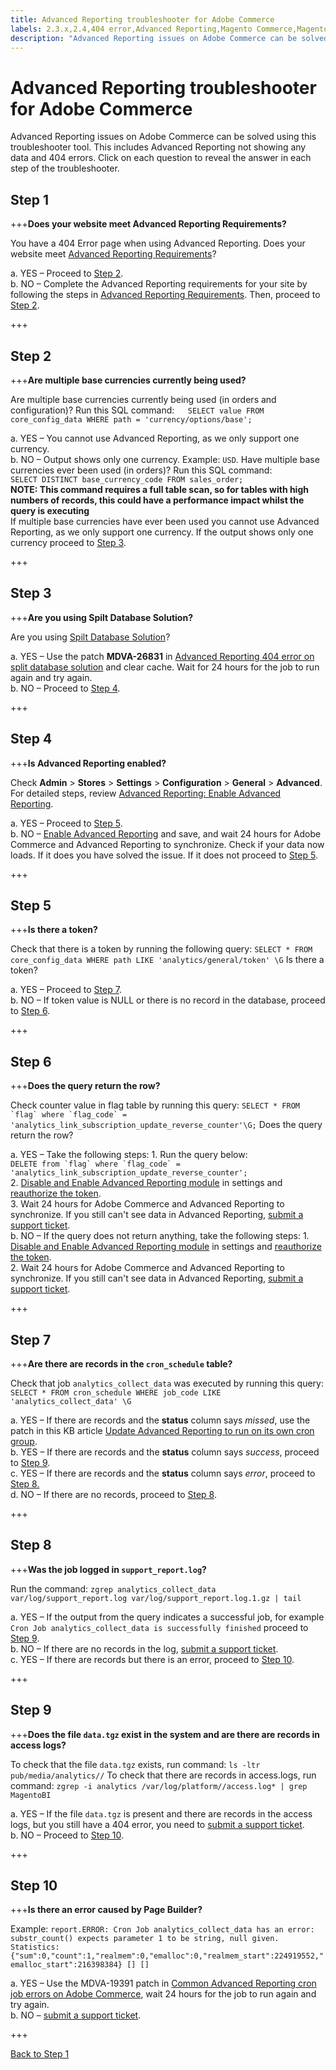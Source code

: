```yaml
---
title: Advanced Reporting troubleshooter for Adobe Commerce
labels: 2.3.x,2.4,404 error,Advanced Reporting,Magento Commerce,Magento Commerce Cloud,troubleshooting,Adobe Commerce,on-premises,cloud infrastructure
description: "Advanced Reporting issues on Adobe Commerce can be solved using this troubleshooter tool. This includes Advanced Reporting not showing any data and 404 errors. Click on each question to reveal the answer in each step of the troubleshooter."
---
```


# Advanced Reporting troubleshooter for Adobe Commerce

Advanced Reporting issues on Adobe Commerce can be solved using this troubleshooter tool. This includes Advanced Reporting not showing any data and 404 errors. Click on each question to reveal the answer in each step of the troubleshooter.

## Step 1

+++**Does your website meet Advanced Reporting Requirements?**

You have a 404 Error page when using Advanced Reporting. Does your website meet [Advanced Reporting Requirements](https://docs.magento.com/user-guide/reports/advanced-reporting.html#requirements)?

a. YES – Proceed to [Step 2](#step-2).  
b. NO – Complete the Advanced Reporting requirements for your site by following the steps in [Advanced Reporting Requirements](https://docs.magento.com/user-guide/reports/advanced-reporting.html#requirements). Then, proceed to [Step 2](#step-2).

+++

## Step 2

+++**Are multiple base currencies currently being used?**

Are multiple base currencies currently being used (in orders and configuration)? Run this SQL command:`   SELECT value FROM core_config_data WHERE path = 'currency/options/base';`

a. YES – You cannot use Advanced Reporting, as we only support one currency.  
b. NO – Output shows only one currency. Example: `USD`. Have multiple base currencies ever been used (in orders)? Run this SQL command:  
`SELECT DISTINCT base_currency_code FROM sales_order;`  
**NOTE: This command requires a full table scan, so for tables with high numbers of records, this could have a performance impact whilst the query is executing**  
If multiple base currencies have ever been used you cannot use Advanced Reporting, as we only support one currency. If the output shows only one currency proceed to [Step 3](#step-3).

+++

## Step 3

+++**Are you using Spilt Database Solution?**

Are you using [Spilt Database Solution](https://devdocs.magento.com/guides/v2.3/config-guide/multi-master/multi-master.html)?

a. YES – Use the patch **MDVA-26831** in [Advanced Reporting 404 error on split database solution](https://support.magento.com/hc/en-us/articles/360044725072-Advanced-Reporting-404-error-on-split-database-solution) and clear cache. Wait for 24 hours for the job to run again and try again.  
b. NO – Proceed to [Step 4](#step-4).

+++

## Step 4

+++**Is Advanced Reporting enabled?**

Check **Admin** > **Stores** > **Settings** > **Configuration** > **General** > **Advanced**. For detailed steps, review [Advanced Reporting: Enable Advanced Reporting](https://docs.magento.com/user-guide/reports/advanced-reporting.html#step-1-enable-advanced-reporting).

a. YES – Proceed to [Step 5](#step-5).  
b. NO – [Enable Advanced Reporting](https://docs.magento.com/user-guide/reports/advanced-reporting.html#step-1-enable-advanced-reporting) and save, and wait 24 hours for Adobe Commerce and Advanced Reporting to synchronize. Check if your data now loads. If it does you have solved the issue. If it does not proceed to [Step 5](#step-5).

+++

## Step 5

+++**Is there a token?**

Check that there is a token by running the following query: `SELECT * FROM core_config_data WHERE path LIKE 'analytics/general/token' \G` Is there a token?

a. YES – Proceed to [Step 7](#step-7).  
b. NO – If token value is NULL or there is no record in the database, proceed to [Step 6](#step-6).

+++

## Step 6

+++**Does the query return the row?**

Check counter value in flag table by running this query: ``SELECT * FROM `flag` where `flag_code` = 'analytics_link_subscription_update_reverse_counter'\G;`` Does the query return the row?

a. YES – Take the following steps: 1. Run the query below:  
``DELETE from `flag` where `flag_code` = 'analytics_link_subscription_update_reverse_counter';``  
2\. [Disable and Enable Advanced Reporting module](https://docs.magento.com/user-guide/reports/advanced-reporting.html#step-1-enable-advanced-reporting) in settings and [reauthorize the token](https://docs.magento.com/user-guide/reports/advanced-reporting.html#verify-that-the-integration-is-active).  
3\. Wait 24 hours for Adobe Commerce and Advanced Reporting to synchronize. If you still can't see data in Advanced Reporting, [submit a support ticket](https://support.magento.com/hc/en-us/articles/360019088251).  
b. NO – If the query does not return anything, take the following steps: 1. [Disable and Enable Advanced Reporting module](https://docs.magento.com/user-guide/reports/advanced-reporting.html#step-1-enable-advanced-reporting) in settings and [reauthorize the token](https://docs.magento.com/user-guide/reports/advanced-reporting.html#verify-that-the-integration-is-active).  
2\. Wait 24 hours for Adobe Commerce and Advanced Reporting to synchronize. If you still can't see data in Advanced Reporting, [submit a support ticket](https://support.magento.com/hc/en-us/articles/360019088251).

+++

## Step 7

+++**Are there are records in the `cron_schedule` table?**

Check that job `analytics_collect_data` was executed by running this query: `SELECT * FROM cron_schedule WHERE job_code LIKE 'analytics_collect_data' \G`

a. YES – If there are records and the **status** column says _missed_, use the patch in this KB article [Update Advanced Reporting to run on its own cron group](https://support.magento.com/hc/en-us/articles/360037681092).  
b. YES – If there are records and the **status** column says _success_, proceed to [Step 9](#step-9).  
c. YES – If there are records and the **status** column says _error_, proceed to [Step 8.](#step-8)  
d. NO – If there are no records, proceed to [Step 8](#step-8).

+++

## Step 8

+++**Was the job logged in `support_report.log`?**

Run the command: `zgrep analytics_collect_data var/log/support_report.log var/log/support_report.log.1.gz | tail`

a. YES – If the output from the query indicates a successful job, for example `Cron Job analytics_collect_data is successfully finished` proceed to [Step 9](#step-9).  
b. NO – If there are no records in the log, [submit a support ticket](https://support.magento.com/hc/en-us/articles/360019088251).  
c. YES – If there are records but there is an error, proceed to [Step 10](#step-10).

+++

## Step 9

+++**Does the file `data.tgz` exist in the system and are there are records in access logs?**

To check that the file `data.tgz` exists, run command: `ls -ltr pub/media/analytics//` To check that there are records in access.logs, run command: `zgrep -i analytics /var/log/platform//access.log* | grep MagentoBI`

a. YES – If the file `data.tgz` is present and there are records in the access logs, but you still have a 404 error, you need to [submit a support ticket](https://support.magento.com/hc/en-us/articles/360019088251).  
b. NO – Proceed to [Step 10](#step-10).

+++

## Step 10

+++**Is there an error caused by Page Builder?**

Example: `report.ERROR: Cron Job analytics_collect_data has an error: substr_count() expects parameter 1 to be string, null given. Statistics: {"sum":0,"count":1,"realmem":0,"emalloc":0,"realmem_start":224919552,"emalloc_start":216398384} [] []`

a. YES – Use the MDVA-19391 patch in [Common Advanced Reporting cron job errors on Adobe Commerce](https://support.magento.com/hc/en-us/articles/360044350992), wait 24 hours for the job to run again and try again.  
b. NO – [submit a support ticket](https://support.magento.com/hc/en-us/articles/360019088251).

+++

[Back to Step 1](#step-1)
